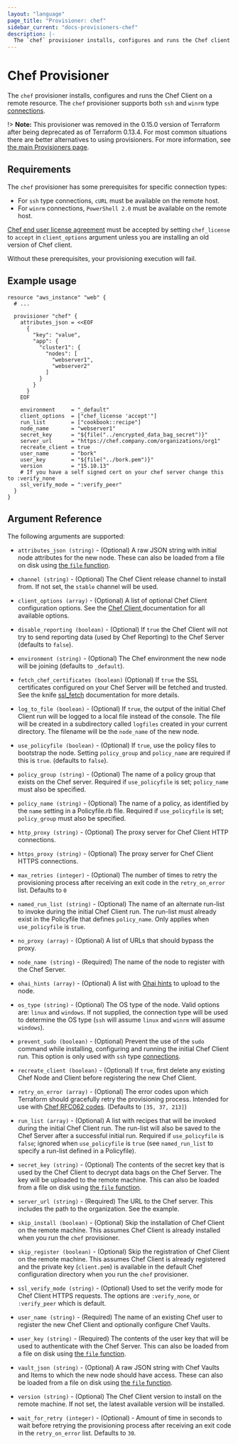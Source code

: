 ```yaml
---
layout: "language"
page_title: "Provisioner: chef"
sidebar_current: "docs-provisioners-chef"
description: |-
  The `chef` provisioner installs, configures and runs the Chef client on a resource.
---
```


# Chef Provisioner

The `chef` provisioner installs, configures and runs the Chef Client on a remote
resource. The `chef` provisioner supports both `ssh` and `winrm` type
[connections](/docs/language/resources/provisioners/connection.html).

!> **Note:** This provisioner was removed in the 0.15.0 version of Terraform after being deprecated as of Terraform 0.13.4. For most common situations there are better alternatives to using provisioners. For more information, see [the main Provisioners page](./).

## Requirements

The `chef` provisioner has some prerequisites for specific connection types:

* For `ssh` type connections, `cURL` must be available on the remote host.
* For `winrm` connections, `PowerShell 2.0` must be available on the remote host.

[Chef end user license agreement](https://www.chef.io/end-user-license-agreement/) must be accepted by setting `chef_license` to `accept` in `client_options` argument unless you are installing an old version of Chef client.

Without these prerequisites, your provisioning execution will fail.

## Example usage

```hcl
resource "aws_instance" "web" {
  # ...

  provisioner "chef" {
    attributes_json = <<EOF
      {
        "key": "value",
        "app": {
          "cluster1": {
            "nodes": [
              "webserver1",
              "webserver2"
            ]
          }
        }
      }
    EOF

    environment     = "_default"
    client_options  = ["chef_license 'accept'"]
    run_list        = ["cookbook::recipe"]
    node_name       = "webserver1"
    secret_key      = "${file("../encrypted_data_bag_secret")}"
    server_url      = "https://chef.company.com/organizations/org1"
    recreate_client = true
    user_name       = "bork"
    user_key        = "${file("../bork.pem")}"
    version         = "15.10.13"
    # If you have a self signed cert on your chef server change this to :verify_none
    ssl_verify_mode = ":verify_peer"
  }
}
```

## Argument Reference

The following arguments are supported:

* `attributes_json (string)` - (Optional) A raw JSON string with initial node attributes
  for the new node. These can also be loaded from a file on disk using
  [the `file` function](/docs/language/functions/file.html).

* `channel (string)` - (Optional) The Chef Client release channel to install from. If not
  set, the `stable` channel will be used.

* `client_options (array)` - (Optional) A list of optional Chef Client configuration
  options. See the [Chef Client ](https://docs.chef.io/config_rb_client.html) documentation
  for all available options.

* `disable_reporting (boolean)` - (Optional) If `true` the Chef Client will not try to send
  reporting data (used by Chef Reporting) to the Chef Server (defaults to `false`).

* `environment (string)` - (Optional) The Chef environment the new node will be joining
  (defaults to `_default`).

* `fetch_chef_certificates (boolean)` (Optional) If `true` the SSL certificates configured
  on your Chef Server will be fetched and trusted. See the knife [ssl_fetch](https://docs.chef.io/knife_ssl_fetch.html)
  documentation for more details.

* `log_to_file (boolean)` - (Optional) If `true`, the output of the initial Chef Client run
  will be logged to a local file instead of the console. The file will be created in a
  subdirectory called `logfiles` created in your current directory. The filename will be
  the `node_name` of the new node.

* `use_policyfile (boolean)` - (Optional) If `true`, use the policy files to bootstrap the
  node. Setting `policy_group` and `policy_name` are required if this is `true`. (defaults to
  `false`).

* `policy_group (string)` - (Optional) The name of a policy group that exists on the Chef
  server. Required if `use_policyfile` is set; `policy_name` must also be specified.

* `policy_name (string)` - (Optional) The name of a policy, as identified by the `name`
  setting in a Policyfile.rb file. Required if `use_policyfile` is set; `policy_group`
  must also be specified.

* `http_proxy (string)` - (Optional) The proxy server for Chef Client HTTP connections.

* `https_proxy (string)` - (Optional) The proxy server for Chef Client HTTPS connections.

* `max_retries (integer)` - (Optional) The number of times to retry the provisioning process
  after receiving an exit code in the `retry_on_error` list. Defaults to `0`

* `named_run_list (string)` - (Optional) The name of an alternate run-list to invoke during the
  initial Chef Client run. The run-list must already exist in the Policyfile that defines
  `policy_name`. Only applies when `use_policyfile` is `true`.

* `no_proxy (array)` - (Optional) A list of URLs that should bypass the proxy.

* `node_name (string)` - (Required) The name of the node to register with the Chef Server.

* `ohai_hints (array)` - (Optional) A list with
  [Ohai hints](https://docs.chef.io/ohai.html#hints) to upload to the node.

* `os_type (string)` - (Optional) The OS type of the node. Valid options are: `linux` and
  `windows`. If not supplied, the connection type will be used to determine the OS type (`ssh`
  will assume `linux` and `winrm` will assume `windows`).

* `prevent_sudo (boolean)` - (Optional) Prevent the use of the `sudo` command while installing, configuring
  and running the initial Chef Client run. This option is only used with `ssh` type
  [connections](/docs/language/resources/provisioners/connection.html).

* `recreate_client (boolean)` - (Optional) If `true`, first delete any existing Chef Node and
  Client before registering the new Chef Client.

* `retry_on_error (array)` - (Optional) The error codes upon which Terraform should
  gracefully retry the provisioning process. Intended for use with
  [Chef RFC062 codes](https://github.com/chef-boneyard/chef-rfc/blob/master/rfc062-exit-status.md).
  (Defaults to `[35, 37, 213]`)

* `run_list (array)` - (Optional) A list with recipes that will be invoked during the initial
  Chef Client run. The run-list will also be saved to the Chef Server after a successful
  initial run. Required if `use_policyfile` is `false`; ignored when `use_policyfile` is `true`
  (see `named_run_list` to specify a run-list defined in a Policyfile).

* `secret_key (string)` - (Optional) The contents of the secret key that is used
  by the Chef Client to decrypt data bags on the Chef Server. The key will be uploaded to the remote
  machine. This can also be loaded from a file on disk using
  [the `file` function](/docs/language/functions/file.html).

* `server_url (string)` - (Required) The URL to the Chef server. This includes the path to
  the organization. See the example.

* `skip_install (boolean)` - (Optional) Skip the installation of Chef Client on the remote
  machine. This assumes Chef Client is already installed when you run the `chef`
  provisioner.

* `skip_register (boolean)` - (Optional) Skip the registration of Chef Client on the remote
  machine. This assumes Chef Client is already registered and the private key (`client.pem`)
  is available in the default Chef configuration directory when you run the `chef`
  provisioner.

* `ssl_verify_mode (string)` - (Optional) Used to set the verify mode for Chef Client HTTPS
  requests. The options are `:verify_none`, or `:verify_peer` which is default.

* `user_name (string)` - (Required) The name of an existing Chef user to register
  the new Chef Client and optionally configure Chef Vaults.

* `user_key (string)` - (Required) The contents of the user key that will be used to
  authenticate with the Chef Server. This can also be loaded from a file on disk using
  [the `file` function](/docs/language/functions/file.html).

* `vault_json (string)` - (Optional) A raw JSON string with Chef Vaults and Items to which the new node
  should have access. These can also be loaded from a file on disk using
  [the `file` function](/docs/language/functions/file.html).

* `version (string)` - (Optional) The Chef Client version to install on the remote machine.
  If not set, the latest available version will be installed.

* `wait_for_retry (integer)` - (Optional) - Amount of time in seconds to wait before
  retrying the provisioning process after receiving an exit code in the `retry_on_error`
  list.  Defaults to `30`.
